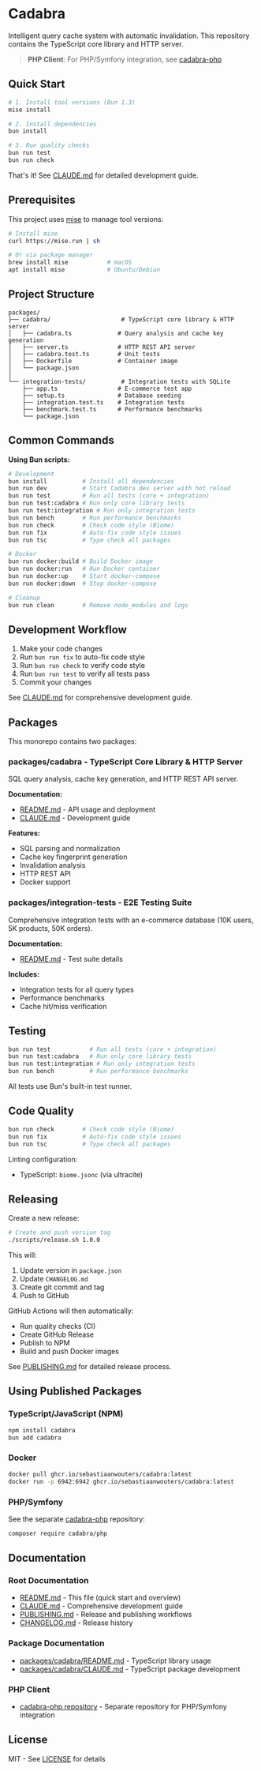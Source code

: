 # Cadabra

Intelligent query cache system with automatic invalidation. This repository contains the TypeScript core library and HTTP server.

> **PHP Client**: For PHP/Symfony integration, see [cadabra-php](https://github.com/SebastiaanWouters/cadabra-php)

## Quick Start

```bash
# 1. Install tool versions (Bun 1.3)
mise install

# 2. Install dependencies
bun install

# 3. Run quality checks
bun run test
bun run check
```

That's it! See [CLAUDE.md](./CLAUDE.md) for detailed development guide.

## Prerequisites

This project uses [mise](https://mise.jdx.dev/) to manage tool versions:

```bash
# Install mise
curl https://mise.run | sh

# Or via package manager
brew install mise           # macOS
apt install mise            # Ubuntu/Debian
```

## Project Structure

```
packages/
├── cadabra/                    # TypeScript core library & HTTP server
│   ├── cadabra.ts             # Query analysis and cache key generation
│   ├── server.ts              # HTTP REST API server
│   ├── cadabra.test.ts        # Unit tests
│   ├── Dockerfile             # Container image
│   └── package.json
│
└── integration-tests/          # Integration tests with SQLite
    ├── app.ts                 # E-commerce test app
    ├── setup.ts               # Database seeding
    ├── integration.test.ts    # Integration tests
    ├── benchmark.test.ts      # Performance benchmarks
    └── package.json
```

## Common Commands

**Using Bun scripts:**

```bash
# Development
bun install          # Install all dependencies
bun run dev          # Start Cadabra dev server with hot reload
bun run test         # Run all tests (core + integration)
bun run test:cadabra # Run only core library tests
bun run test:integration # Run only integration tests
bun run bench        # Run performance benchmarks
bun run check        # Check code style (Biome)
bun run fix          # Auto-fix code style issues
bun run tsc          # Type check all packages

# Docker
bun run docker:build # Build Docker image
bun run docker:run   # Run Docker container
bun run docker:up    # Start docker-compose
bun run docker:down  # Stop docker-compose

# Cleanup
bun run clean        # Remove node_modules and logs
```

## Development Workflow

1. Make your code changes
2. Run `bun run fix` to auto-fix code style
3. Run `bun run check` to verify code style
4. Run `bun run test` to verify all tests pass
5. Commit your changes

See [CLAUDE.md](./CLAUDE.md) for comprehensive development guide.

## Packages

This monorepo contains two packages:

### packages/cadabra - TypeScript Core Library & HTTP Server

SQL query analysis, cache key generation, and HTTP REST API server.

**Documentation:**
- [README.md](./packages/cadabra/README.md) - API usage and deployment
- [CLAUDE.md](./packages/cadabra/CLAUDE.md) - Development guide

**Features:**
- SQL parsing and normalization
- Cache key fingerprint generation
- Invalidation analysis
- HTTP REST API
- Docker support

### packages/integration-tests - E2E Testing Suite

Comprehensive integration tests with an e-commerce database (10K users, 5K products, 50K orders).

**Documentation:**
- [README.md](./packages/integration-tests/README.md) - Test suite details

**Includes:**
- Integration tests for all query types
- Performance benchmarks
- Cache hit/miss verification

## Testing

```bash
bun run test           # Run all tests (core + integration)
bun run test:cadabra   # Run only core library tests
bun run test:integration # Run only integration tests
bun run bench          # Run performance benchmarks
```

All tests use Bun's built-in test runner.

## Code Quality

```bash
bun run check        # Check code style (Biome)
bun run fix          # Auto-fix code style issues
bun run tsc          # Type check all packages
```

Linting configuration:
- TypeScript: `biome.jsonc` (via ultracite)

## Releasing

Create a new release:

```bash
# Create and push version tag
./scripts/release.sh 1.0.0
```

This will:
1. Update version in `package.json`
2. Update `CHANGELOG.md`
3. Create git commit and tag
4. Push to GitHub

GitHub Actions will then automatically:
- Run quality checks (CI)
- Create GitHub Release
- Publish to NPM
- Build and push Docker images

See [PUBLISHING.md](./PUBLISHING.md) for detailed release process.

## Using Published Packages

### TypeScript/JavaScript (NPM)
```bash
npm install cadabra
bun add cadabra
```

### Docker
```bash
docker pull ghcr.io/sebastiaanwouters/cadabra:latest
docker run -p 6942:6942 ghcr.io/sebastiaanwouters/cadabra:latest
```

### PHP/Symfony
See the separate [cadabra-php](https://github.com/SebastiaanWouters/cadabra-php) repository:
```bash
composer require cadabra/php
```

## Documentation

### Root Documentation
- [README.md](./README.md) - This file (quick start and overview)
- [CLAUDE.md](./CLAUDE.md) - Comprehensive development guide
- [PUBLISHING.md](./PUBLISHING.md) - Release and publishing workflows
- [CHANGELOG.md](./CHANGELOG.md) - Release history

### Package Documentation
- [packages/cadabra/README.md](./packages/cadabra/README.md) - TypeScript library usage
- [packages/cadabra/CLAUDE.md](./packages/cadabra/CLAUDE.md) - TypeScript package development

### PHP Client
- [cadabra-php repository](https://github.com/SebastiaanWouters/cadabra-php) - Separate repository for PHP/Symfony integration

## License

MIT - See [LICENSE](./LICENSE) for details

